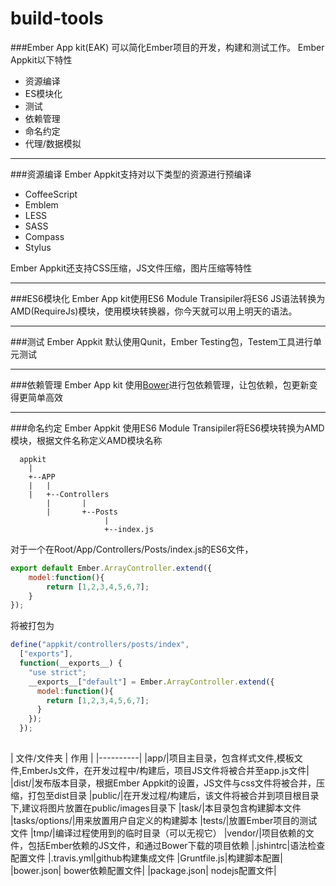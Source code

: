 build-tools
===========
###Ember App kit(EAK) 可以简化Ember项目的开发，构建和测试工作。
Ember Appkit以下特性

- 资源编译
- ES模块化
- 测试
- 依赖管理
- 命名约定
- 代理/数据模拟

------------------------

###资源编译
Ember Appkit支持对以下类型的资源进行预编译

- CoffeeScript
- Emblem
- LESS
- SASS
- Compass
- Stylus

Ember Appkit还支持CSS压缩，JS文件压缩，图片压缩等特性

---------------------------
###ES6模块化
Ember App kit使用ES6 Module Transipiler将ES6 JS语法转换为AMD(RequireJs)模块，使用模块转换器，你今天就可以用上明天的语法。

---------------------------
###测试
Ember Appkit 默认使用Qunit，Ember Testing包，Testem工具进行单元测试

----------------------------
###依赖管理
Ember App kit 使用[Bower](http://bower.io/)进行包依赖管理，让包依赖，包更新变得更简单高效

----------------------------
###命名约定
Ember Appkit 使用ES6 Module Transipiler将ES6模块转换为AMD模块，根据文件名称定义AMD模块名称

      appkit
        |
        +--APP
        |   |
        |   +--Controllers
            |       |
            |       +--Posts
                         |
                         +--index.js
                               

对于一个在Root/App/Controllers/Posts/index.js的ES6文件，

```javascript    
export default Ember.ArrayController.extend({
    model:function(){
        return [1,2,3,4,5,6,7];
    }
});
```

将被打包为

```javascript
define("appkit/controllers/posts/index", 
  ["exports"],
  function(__exports__) {
    "use strict";
    __exports__["default"] = Ember.ArrayController.extend({
      model:function(){
        return [1,2,3,4,5,6,7];
      }
    });
  });
  
```

| 文件/文件夹 | 作用 |
|----------|
|app/|项目主目录，包含样式文件,模板文件,EmberJs文件，在开发过程中/构建后，项目JS文件将被合并至app.js文件|
|dist/|发布版本目录，根据Ember Appkit的设置，JS文件与css文件将被合并，压缩，打包至dist目录
|public/|在开发过程/构建后，该文件将被合并到项目根目录下,建议将图片放置在public/images目录下
|task/|本目录包含构建脚本文件
|tasks/options/|用来放置用户自定义的构建脚本
|tests/|放置Ember项目的测试文件
|tmp/|编译过程使用到的临时目录（可以无视它）
|vendor/|项目依赖的文件，包括Ember依赖的JS文件，和通过Bower下载的项目依赖
|.jshintrc|语法检查配置文件
|.travis.yml|github构建集成文件
|Gruntfile.js|构建脚本配置|
|bower.json| bower依赖配置文件|
|package.json| nodejs配置文件|









     
    




